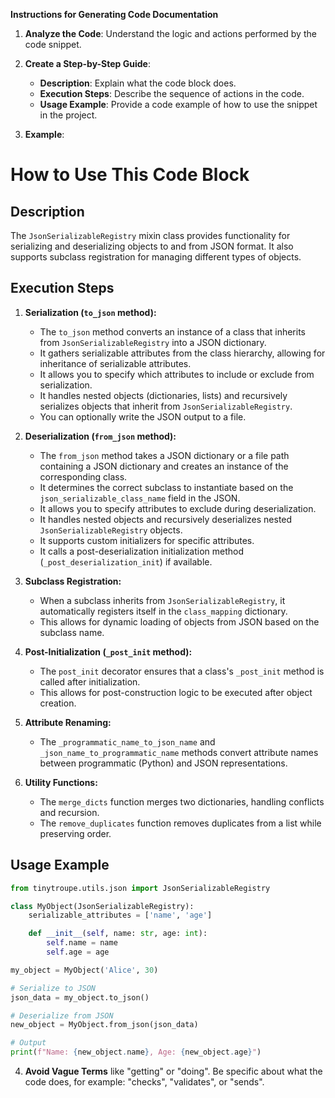 **Instructions for Generating Code Documentation**

1. **Analyze the Code**: Understand the logic and actions performed by the code snippet.

2. **Create a Step-by-Step Guide**:
    - **Description**: Explain what the code block does.
    - **Execution Steps**: Describe the sequence of actions in the code.
    - **Usage Example**: Provide a code example of how to use the snippet in the project.

3. **Example**:

How to Use This Code Block
=========================================================================================

Description
-------------------------
The `JsonSerializableRegistry` mixin class provides functionality for serializing and deserializing objects to and from JSON format. It also supports subclass registration for managing different types of objects.

Execution Steps
-------------------------
1. **Serialization (`to_json` method):**
    - The `to_json` method converts an instance of a class that inherits from `JsonSerializableRegistry` into a JSON dictionary.
    - It gathers serializable attributes from the class hierarchy, allowing for inheritance of serializable attributes.
    - It allows you to specify which attributes to include or exclude from serialization.
    - It handles nested objects (dictionaries, lists) and recursively serializes objects that inherit from `JsonSerializableRegistry`.
    - You can optionally write the JSON output to a file.

2. **Deserialization (`from_json` method):**
    - The `from_json` method takes a JSON dictionary or a file path containing a JSON dictionary and creates an instance of the corresponding class.
    - It determines the correct subclass to instantiate based on the `json_serializable_class_name` field in the JSON.
    - It allows you to specify attributes to exclude during deserialization.
    - It handles nested objects and recursively deserializes nested `JsonSerializableRegistry` objects.
    - It supports custom initializers for specific attributes.
    - It calls a post-deserialization initialization method (`_post_deserialization_init`) if available.

3. **Subclass Registration:**
    - When a subclass inherits from `JsonSerializableRegistry`, it automatically registers itself in the `class_mapping` dictionary.
    - This allows for dynamic loading of objects from JSON based on the subclass name.

4. **Post-Initialization (`_post_init` method):**
    - The `post_init` decorator ensures that a class's `_post_init` method is called after initialization.
    - This allows for post-construction logic to be executed after object creation.

5. **Attribute Renaming:**
    - The `_programmatic_name_to_json_name` and `_json_name_to_programmatic_name` methods convert attribute names between programmatic (Python) and JSON representations.

6. **Utility Functions:**
    - The `merge_dicts` function merges two dictionaries, handling conflicts and recursion.
    - The `remove_duplicates` function removes duplicates from a list while preserving order.

Usage Example
-------------------------

```python
from tinytroupe.utils.json import JsonSerializableRegistry

class MyObject(JsonSerializableRegistry):
    serializable_attributes = ['name', 'age']

    def __init__(self, name: str, age: int):
        self.name = name
        self.age = age

my_object = MyObject('Alice', 30)

# Serialize to JSON
json_data = my_object.to_json()

# Deserialize from JSON
new_object = MyObject.from_json(json_data)

# Output
print(f"Name: {new_object.name}, Age: {new_object.age}")
```

4. **Avoid Vague Terms** like "getting" or "doing". Be specific about what the code does, for example: "checks", "validates", or "sends".
